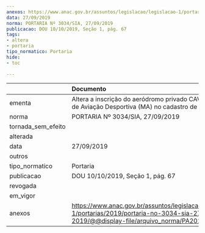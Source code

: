 ```yaml
---
anexos: https://www.anac.gov.br/assuntos/legislacao/legislacao-1/portarias/2019/portaria-no-3034-sia-27-09-2019/@@display-file/arquivo_norma/PA2019-3034.pdf
data: 27/09/2019
norma: PORTARIA Nº 3034/SIA, 27/09/2019
publicacao: DOU 10/10/2019, Seção 1, pág. 67
tags:
- altera
- portaria
tipo_normatico: Portaria
hide: 
- toc 
 
---
```


|                    | Documento                                                                                                                                            |
|:-------------------|:-----------------------------------------------------------------------------------------------------------------------------------------------------|
| ementa             | Altera a inscrição do aeródromo privado CAVU - Clube de Aviação Desportiva (MA) no cadastro de aeródromos.                                           |
| norma              | PORTARIA Nº 3034/SIA, 27/09/2019                                                                                                                     |
| tornada_sem_efeito |                                                                                                                                                      |
| alterada           |                                                                                                                                                      |
| data               | 27/09/2019                                                                                                                                           |
| outros             |                                                                                                                                                      |
| tipo_normatico     | Portaria                                                                                                                                             |
| publicacao         | DOU 10/10/2019, Seção 1, pág. 67                                                                                                                     |
| revogada           |                                                                                                                                                      |
| em_vigor           |                                                                                                                                                      |
| anexos             | https://www.anac.gov.br/assuntos/legislacao/legislacao-1/portarias/2019/portaria-no-3034-sia-27-09-2019/@@display-file/arquivo_norma/PA2019-3034.pdf |